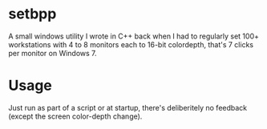 # setbpp
A small windows utility I wrote in C++ back when I had to regularly set 100+ workstations with 4 to 8 monitors each to 16-bit colordepth, that's 7 clicks per monitor on Windows 7.
# Usage
Just run as part of a script or at startup, there's deliberitely no feedback (except the screen color-depth change).
